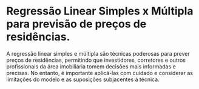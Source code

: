 # Regressão Linear Simples x Múltipla para previsão de preços de residências.
A regressão linear simples e múltipla são técnicas poderosas para prever preços de residências, permitindo que investidores, corretores e outros profissionais da área imobiliária tomem decisões mais informadas e precisas. No entanto, é importante aplicá-las com cuidado e considerar as limitações do modelo e as suposições subjacentes à técnica.
